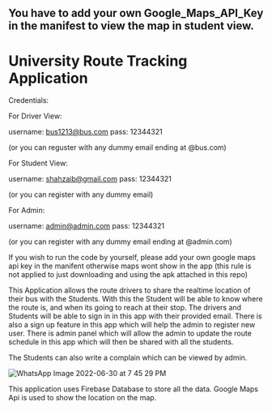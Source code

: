 ## You have to add your own Google_Maps_API_Key in the manifest to view the map in student view.

# University Route Tracking Application

Credentials:

For Driver View:

username: bus1213@bus.com
pass: 12344321

(or you can reguster with any dummy email ending at @bus.com)

For Student View:

username: shahzaib@gmail.com
pass: 12344321

(or you can register with any dummy email)

For Admin:

username: admin@admin.com
pass: 12344321

(or you can register with any dummy email ending at @admin.com)

If you wish to run the code by yourself, please add your own google maps api key in the manifent otherwise maps wont show in the app (this rule is not applied to just downloading and using the apk attached in this repo)

This Application allows the route drivers to share the realtime location of their bus with the Students. With this the Student will be able to know where the route is, and when its going to reach at their stop.
The drivers and Students will be able to sign in in this app with their provided email. There is also a sign up feature in this app which will help the admin to register new user.
There is admin panel which will allow the admin to update the route schedule in this app which will then be shared with all the students.

The Students can also write a complain which can be viewed by admin.

![WhatsApp Image 2022-06-30 at 7 45 29 PM](https://user-images.githubusercontent.com/68849516/177596998-6ff72816-f2cf-4e40-9a7d-4372103e79fc.jpeg)

This application uses Firebase Database to store all the data. Google Maps Api is used to show the location on the map.
